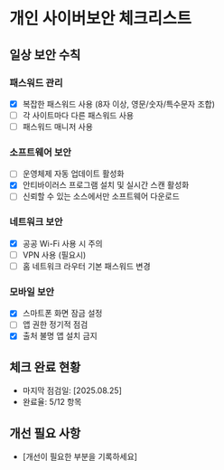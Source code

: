 # 개인 사이버보안 체크리스트

## 일상 보안 수칙

### 패스워드 관리
- [x] 복잡한 패스워드 사용 (8자 이상, 영문/숫자/특수문자 조합)
- [ ] 각 사이트마다 다른 패스워드 사용
- [ ] 패스워드 매니저 사용

### 소프트웨어 보안
- [ ] 운영체제 자동 업데이트 활성화
- [x] 안티바이러스 프로그램 설치 및 실시간 스캔 활성화
- [ ] 신뢰할 수 있는 소스에서만 소프트웨어 다운로드

### 네트워크 보안
- [x] 공공 Wi-Fi 사용 시 주의
- [ ] VPN 사용 (필요시)
- [ ] 홈 네트워크 라우터 기본 패스워드 변경

### 모바일 보안
- [x] 스마트폰 화면 잠금 설정
- [ ] 앱 권한 정기적 점검
- [x] 출처 불명 앱 설치 금지

## 체크 완료 현황
- 마지막 점검일: [2025.08.25]
- 완료율: 5/12 항목

## 개선 필요 사항
- [개선이 필요한 부분을 기록하세요]